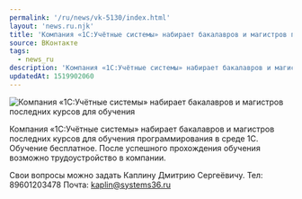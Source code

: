 ```yaml
---
permalink: '/ru/news/vk-5130/index.html'
layout: 'news.ru.njk'
title: 'Компания «1С:Учётные системы» набирает бакалавров и магистров последних курсов для обучения про'
source: ВКонтакте
tags:
  - news_ru
description: 'Компания «1С:Учётные системы» набирает бакалавров и магистров последних курсов для обучения'
updatedAt: 1519902060
---
```

![Компания «1С:Учётные системы» набирает бакалавров и магистров последних курсов для обучения](https://sun9-57.userapi.com/impf/c834104/v834104725/d093e/WQ2JZfKDgMg.jpg?size=1280x854&quality=96&sign=403f82ab7592fd8b93f106561abf1c21&c_uniq_tag=59ndWUg-tQN39eYSrSn9YFuqcaZeHm23KaW91kI8WME&type=album)

Компания «1С:Учётные системы» набирает бакалавров и магистров последних курсов для обучения программирования в среде 1С. Обучение бесплатное. После успешного прохождения обучения возможно трудоустройство в компании.

Свои вопросы можно задать Каплину Дмитрию Сергеёвичу.
Тел: 89601203478
Почта: kaplin@systems36.ru
